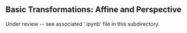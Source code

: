 <h2>Basic Transformations: Affine and Perspective</h2>

Under review -- see associated '.ipynb' file in this subdirectory.
